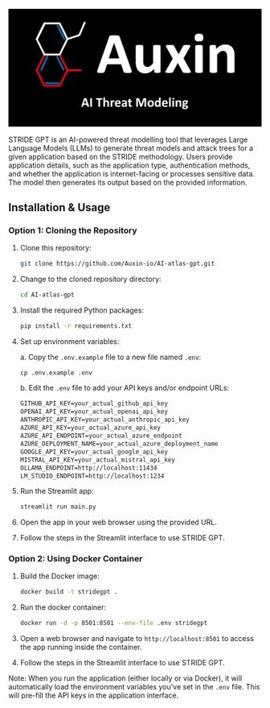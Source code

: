 ![STRIDE GPT Logo](logo.png)

STRIDE GPT is an AI-powered threat modelling tool that leverages Large Language Models (LLMs) to generate threat models and attack trees for a given application based on the STRIDE methodology. Users provide application details, such as the application type, authentication methods, and whether the application is internet-facing or processes sensitive data. The model then generates its output based on the provided information.

## Installation & Usage

### Option 1: Cloning the Repository

1. Clone this repository:

    ```bash
    git clone https://github.com/Auxin-io/AI-atlas-gpt.git
    ```

2. Change to the cloned repository directory:

    ```bash
    cd AI-atlas-gpt
    ```

3. Install the required Python packages:

    ```bash
    pip install -r requirements.txt
    ```

4. Set up environment variables:
   
   a. Copy the `.env.example` file to a new file named `.env`:
   ```
   cp .env.example .env
   ```
   
   b. Edit the `.env` file to add your API keys and/or endpoint URLs:
   ```
   GITHUB_API_KEY=your_actual_github_api_key
   OPENAI_API_KEY=your_actual_openai_api_key
   ANTHROPIC_API_KEY=your_actual_anthropic_api_key
   AZURE_API_KEY=your_actual_azure_api_key
   AZURE_API_ENDPOINT=your_actual_azure_endpoint
   AZURE_DEPLOYMENT_NAME=your_actual_azure_deployment_name
   GOOGLE_API_KEY=your_actual_google_api_key
   MISTRAL_API_KEY=your_actual_mistral_api_key
   OLLAMA_ENDPOINT=http://localhost:11434
   LM_STUDIO_ENDPOINT=http://localhost:1234
   ```

5. Run the Streamlit app:

    ```bash
    streamlit run main.py
    ```

6. Open the app in your web browser using the provided URL.

7. Follow the steps in the Streamlit interface to use STRIDE GPT.

### Option 2: Using Docker Container

1. Build the Docker image:

    ```bash
    docker build -t stridegpt .
    ```

2. Run the docker container:

    ```bash
    docker run -d -p 8501:8501 --env-file .env stridegpt
    ```

3. Open a web browser and navigate to `http://localhost:8501` to access the app running inside the container.

4. Follow the steps in the Streamlit interface to use STRIDE GPT.

Note: When you run the application (either locally or via Docker), it will automatically load the environment variables you've set in the `.env` file. This will pre-fill the API keys in the application interface.